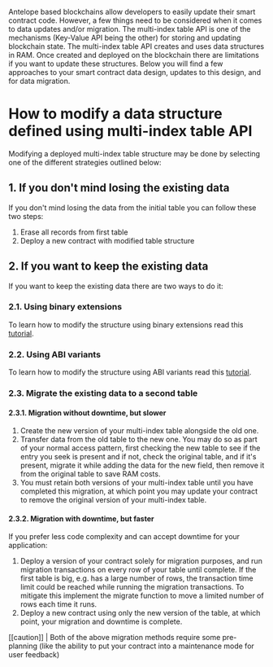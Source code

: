 <!-- ---
content_title: Data design and migration
--- -->

Antelope based blockchains allow developers to easily update their smart contract code. However, a few things need to be considered when it comes to data updates and/or migration. The multi-index table API is one of the mechanisms (Key-Value API being the other) for storing and updating blockchain state. The multi-index table API creates and uses data structures in RAM. Once created and deployed on the blockchain there are limitations if you want to update these structures. Below you will find a few approaches to your smart contract data design, updates to this design, and for data migration.

# How to modify a data structure defined using multi-index table API

Modifying a deployed multi-index table structure may be done by selecting one of the different strategies outlined below:

## 1. If you don't mind losing the existing data

If you don't mind losing the data from the initial table you can follow these two steps:

1. Erase all records from first table
2. Deploy a new contract with modified table structure

## 2. If you want to keep the existing data

If you want to keep the existing data there are two ways to do it:

### 2.1. Using binary extensions

To learn how to modify the structure using binary extensions read this [tutorial](../tutorials/binary-extension.md).

### 2.2. Using ABI variants

To learn how to modify the structure using ABI variants read this [tutorial](../tutorials/abi-variants.md).

### 2.3. Migrate the existing data to a second table

#### 2.3.1. Migration without downtime, but slower

1. Create the new version of your multi-index table alongside the old one.
2. Transfer data from the old table to the new one. You may do so as part of your normal access pattern, first checking the new table to see if the entry you seek is present and if not, check the original table, and if it's present, migrate it while adding the data for the new field, then remove it from the original table to save RAM costs.
3. You must retain both versions of your multi-index table until you have completed this migration, at which point you may update your contract to remove the original version of your multi-index table.

#### 2.3.2. Migration with downtime, but faster

If you prefer less code complexity and can accept downtime for your application:

1. Deploy a version of your contract solely for migration purposes, and run migration transactions on every row of your table until complete. If the first table is big, e.g. has a large number of rows, the transaction time limit could be reached while running the  migration transactions. To mitigate this implement the migrate function to move a limited number of rows each time it runs.
2. Deploy a new contract using only the new version of the table, at which point, your migration and downtime is complete.

[[caution]]
| Both of the above migration methods require some pre-planning (like the ability to put your contract into a maintenance mode for user feedback)
